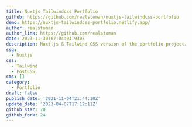 ```yaml
---
title: Nuxtjs Tailwindcss Portfolio
github: https://github.com/realstoman/nuxtjs-tailwindcss-portfolio
demo: https://nuxtjs-tailwindcss-portfolio.netlify.app/
author: realstoman
author_link: https://github.com/realstoman
date: 2023-11-30T07:04:04.930Z
description: Nuxt.js & Tailwind CSS version of the portfolio project.
ssg:
  - Nuxtjs
css:
  - Tailwind
  - PostCSS
cms: []
category:
  - Portfolio
draft: false
publish_date: '2021-11-04T21:44:10Z'
update_date: '2023-04-07T17:12:11Z'
github_star: 70
github_fork: 24
---
```


